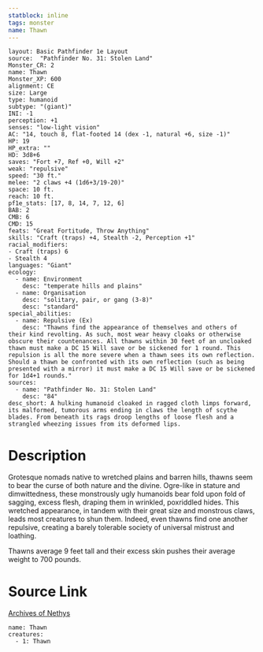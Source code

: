 ```yaml
---
statblock: inline
tags: monster
name: Thawn
---
```

```statblock
layout: Basic Pathfinder 1e Layout
source:  "Pathfinder No. 31: Stolen Land"
Monster_CR: 2
name: Thawn
Monster_XP: 600
alignment: CE
size: Large
type: humanoid
subtype: "(giant)"
INI: -1
perception: +1
senses: "low-light vision"
AC: "14, touch 8, flat-footed 14 (dex -1, natural +6, size -1)"
HP: 19
HP_extra: ""
HD: 3d8+6
saves: "Fort +7, Ref +0, Will +2"
weak: "repulsive"
speed: "30 ft."
melee: "2 claws +4 (1d6+3/19-20)"
space: 10 ft.
reach: 10 ft.
pf1e_stats: [17, 8, 14, 7, 12, 6]
BAB: 2
CMB: 6
CMD: 15
feats: "Great Fortitude, Throw Anything"
skills: "Craft (traps) +4, Stealth -2, Perception +1"
racial_modifiers:
- Craft (traps) 6
- Stealth 4
languages: "Giant"
ecology:
  - name: Environment
    desc: "temperate hills and plains"
  - name: Organisation
    desc: "solitary, pair, or gang (3-8)"
    desc: "standard"
special_abilities:
  - name: Repulsive (Ex)
    desc: "Thawns find the appearance of themselves and others of their kind revolting. As such, most wear heavy cloaks or otherwise obscure their countenances. All thawns within 30 feet of an uncloaked thawn must make a DC 15 Will save or be sickened for 1 round. This repulsion is all the more severe when a thawn sees its own reflection. Should a thawn be confronted with its own reflection (such as being presented with a mirror) it must make a DC 15 Will save or be sickened for 1d4+1 rounds."
sources:
  - name: "Pathfinder No. 31: Stolen Land"
    desc: "84"
desc_short: A hulking humanoid cloaked in ragged cloth limps forward, its malformed, tumorous arms ending in claws the length of scythe blades. From beneath its rags droop lengths of loose flesh and a strangled wheezing issues from its deformed lips.
```
# Description
Grotesque nomads native to wretched plains and barren hills, thawns seem to bear the curse of both nature and the divine. Ogre-like in stature and dimwittedness, these monstrously ugly humanoids bear fold upon fold of sagging, excess flesh, draping them in wrinkled, poxriddled hides. This wretched appearance, in tandem with their great size and monstrous claws, leads most creatures to shun them. Indeed, even thawns find one another repulsive, creating a barely tolerable society of universal mistrust and loathing.

Thawns average 9 feet tall and their excess skin pushes their average weight to 700 pounds.
# Source Link
[Archives of Nethys](https://aonprd.com/MonsterDisplay.aspx?ItemName=Thawn)
```encounter-table
name: Thawn
creatures:
  - 1: Thawn
```
